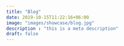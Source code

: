 ```yaml
---
title: "Blog"
date: 2019-10-15T11:22:16+06:00
image: "images/showcase/blog.jpg"
description : "this is a meta description"
draft: false
---
```


